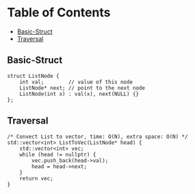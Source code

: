 Table of Contents
=================
  * [Basic-Struct](#Basic-Struct)
  * [Traversal](#Traversal)

## Basic-Struct
```
struct ListNode {
	int val;        // value of this node
	ListNode* next; // point to the next node
	ListNode(int x) : val(x), next(NULL) {}
};
```

## Traversal
```
/* Convect List to vector, time: O(N), extra space: O(N) */
std::vector<int> ListToVec(ListNode* head) {
	std::vector<int> vec;
	while (head != nullptr) {
		vec.push_back(head->val);
		head = head->next;
	}
	return vec;
}
```
